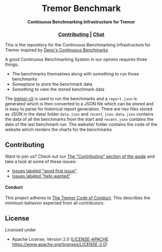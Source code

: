 <h1 align="center">Tremor Benchmark</h1>
<div align="center">
 <strong>
   Continuous Benchmarking Infrastructure for Tremor
 </strong>
</div>

<div align="center">
  <h3>
    <a href="./CONTRIBUTING.md">
      Contributing
    </a>
    <span> | </span>
    <a href="https://bit.ly/tremor-discord">
      Chat
    </a>
  </h3>
</div>

This is the repository for the Continuous Benchmarking Infrastructure for Tremor
inspired by [Deno's Continuous Benchmarks](https://deno.land/benchmarks)

A good Continuous Benchmarking System in our opinion requires three things:

- The benchmarks themselves along with _something_ to run those benchmarks
- _Someplace_ to store the benchmark data
- _Something_ to view the stored benchmark data

The [tremor-cli]() is used to run the benchmarks and a `report.json` is
generated which is then converted to a JSON file which can be stored and is easy
to parse for historical report generation. There are two files stored as JSON in
the data/ folder `data.json` and `recent.json`. `data.json` contains the data of
all the benchmarks from the start and `recent.json` contains the data of the
last benchmark run. The website/ folder contains the code of the website which
renders the charts for the benchmarks

## Contributing

Want to join us? Check out our
[The "Contributing" section of the guide][contributing] and take a look at some
of these issues:

- [Issues labeled "good first issue"][good-first-issue]
- [Issues labeled "help wanted"][help-wanted]

#### Conduct

This project adheres to
[The Tremor Code of Conduct](https://github.com/tremor-rs/tremor-runtime/blob/main/CODE_OF_CONDUCT.md).
This describes the minimum behavior expected from all contributors.

## License

Licensed under

- Apache License, Version 2.0 ([LICENSE-APACHE](LICENSE-APACHE)
  https://www.apache.org/licenses/LICENSE-2.0)

<!-- not sure what this syntax is -->
[contributing]: https://github.com/humancalico/tremor-benchmark/blob/main/.github/CONTRIBUTING.md
[good-first-issue]: https://github.com/humancalico/tremor-benchmark/labels/good%20first%20issue
[help-wanted]: https://github.com/humancalico/tremor-benchmark/labels/help%20wanted
